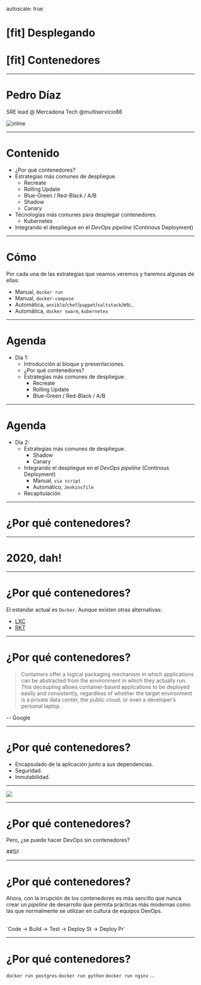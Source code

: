 autoscale: true
# [fit] Desplegando
# [fit] Contenedores
---
# Pedro Díaz

SRE lead @ Mercadona Tech
@multiservicio86

![inline](https://storage.googleapis.com/mercadonatech/assets/img/teamimages/MercadonaOnlineTeam20200107-16.jpg)

---
# Contenido
- ¿Por qué contenedores?
- Estrategias más comunes de despliegue.
    - Recreate
    - Rolling Update
    - Blue-Green / Red-Black / A/B
    - Shadow
    - Canary
- Técnologías más comunes para desplegar contenedores.
    - Kubernetes
- Integrando el despliegue en el _DevOps pipeline_ (Continous Deployment)

---
# Cómo

Por cada una de las estrategias que veamos veremos y haremos algunas de ellas:
- Manual, `docker run`
- Manual, `docker-compose`
- Automática, `ansible`/`chef`/`puppet`/`saltstack`/etc..
- Automática, `docker swarm`, `kubernetes`

---
# Agenda

- Día 1:
    - Introducción al bloque y presentaciones.
    - ¿Por qué contenedores?
    - Estrategias más comunes de despliegue.
        - Recreate
        - Rolling Update
        - Blue-Green / Red-Black / A/B

---
# Agenda

- Día 2:
    - Estrategias más comunes de despliegue.
        - Shadow
        - Canary
    - Integrando el despliegue en el _DevOps pipeline_ (Continous Deployment)
        - Manual, `via script`
        - Automático, `Jenkinsfile`
    - Recapitulación

---
# ¿Por qué contenedores?

---
# 2020, dah!

---
# ¿Por qué contenedores?

El estandar actual es `Docker`. Aunque existen otras alternativas:

- [LXC](https://linuxcontainers.org)
- [RKT](https://coreos.com/rkt/)

---
# ¿Por qué contenedores?

> Containers offer a logical packaging mechanism in which applications can be abstracted from the environment in which they actually run. This decoupling allows container-based applications to be deployed easily and consistently, regardless of whether the target environment is a private data center, the public cloud, or even a developer’s personal laptop.

-- Google

---
# ¿Por qué contenedores?

- Encapsulado de la aplicación junto a sus dependencias.
- Seguridad.
- Inmutabilidad.

---
![](https://youtu.be/II4PFe9BbmE)

---
# ¿Por qué contenedores?
Pero, ¿se puede hacer DevOps sin contenedores?

##Sí!

---
# ¿Por qué contenedores?

Ahora, con la irrupción de los contenedores es más sencillo que nunca crear un _pipeline_ de desarrollo que permita prácticas más modernas como las que normalmente se utilizan en cultura de equipos DevOps.

<br/>
`Code -> Build -> Test -> Deploy St -> Deploy Pr`

---
# ¿Por qué contenedores?

`docker run postgres`
`docker run python`
`docker run nginx`
...
